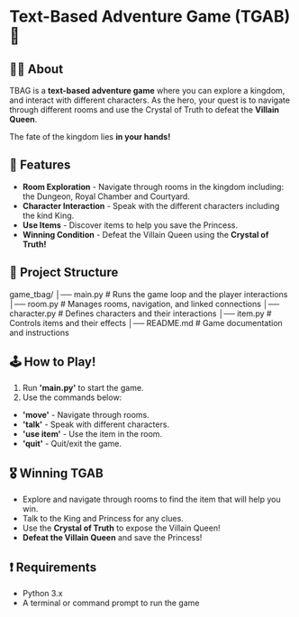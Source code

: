 # Text-Based Adventure Game (TGAB) 🏰

## 🕵️‍♀️ About

TBAG is a **text-based adventure game** where you can explore a kingdom, and interact with different characters. As the hero, your quest is to navigate through different rooms and use the Crystal of Truth to defeat the **Villain Queen**.

The fate of the kingdom lies **in your hands!**

## 👾 Features

- **Room Exploration** - Navigate through rooms in the kingdom including: the Dungeon, Royal Chamber and Courtyard.
- **Character Interaction** - Speak with the different characters including the kind King.
- **Use Items** - Discover items to help you save the Princess.
- **Winning Condition** - Defeat the Villain Queen using the **Crystal of Truth!**

## 🧩 Project Structure

game_tbag/
│── main.py # Runs the game loop and the player interactions
│── room.py # Manages rooms, navigation, and linked connections
│── character.py # Defines characters and their interactions
│── item.py # Controls items and their effects
│── README.md # Game documentation and instructions

## 🕹️ How to Play!

1. Run **'main.py'** to start the game.
2. Use the commands below:

- **'move'** - Navigate through rooms.
- **'talk'** - Speak with different characters.
- **'use item'** - Use the item in the room.
- **'quit'** - Quit/exit the game.

## 🎖️ Winning TGAB

- Explore and navigate through rooms to find the item that will help you win.
- Talk to the King and Princess for any clues.
- Use the **Crystal of Truth** to expose the Villain Queen!
- **Defeat the Villain Queen** and save the Princess!

## ❗ Requirements

- Python 3.x
- A terminal or command prompt to run the game
